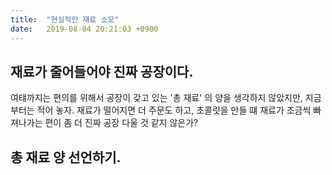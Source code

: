 ```yaml
---
title:  "현실적인 재료 소모"
date:   2019-08-04 20:21:03 +0900
---
```


## 재료가 줄어들어야 진짜 공장이다.
여턔까지는 편의를 위해서 공장이 갖고 있는
'총 재료' 의 양을 생각하지 않았지만,
지금 부터는 적어 놓자. 재료가 떨어지면 더 주문도 하고,
초콜릿을 만들 떄 재료가 조금씩 빠져나가는 편이
좀 더 진짜 공장 다울 것 같지 않은가?


## 총 재료 양 선언하기.






